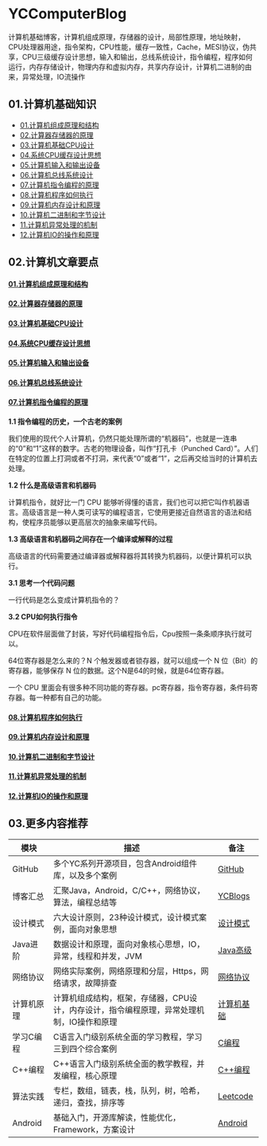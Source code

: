 # YCComputerBlog
计算机基础博客，计算机组成原理，存储器的设计，局部性原理，地址映射，CPU处理器用途，指令架构，CPU性能，缓存一致性，Cache，MESI协议，伪共享，CPU三级缓存设计思想，输入和输出，总线系统设计，指令编程，程序如何运行，内存存储设计，物理内存和虚拟内存，共享内存设计，计算机二进制的由来，异常处理，IO流操作


## 01.计算机基础知识
- [01.计算机组成原理和结构](https://yccoding.com/zh/computer/basics/01.%E8%AE%A1%E7%AE%97%E6%9C%BA%E7%BB%84%E6%88%90%E5%8E%9F%E7%90%86%E5%92%8C%E7%BB%93%E6%9E%84.html)
- [02.计算器存储器的原理](https://yccoding.com/zh/computer/basics/02.%E8%AE%A1%E7%AE%97%E6%9C%BA%E5%AD%98%E5%82%A8%E5%99%A8%E7%9A%84%E5%8E%9F%E7%90%86.html)
- [03.计算机基础CPU设计](https://yccoding.com/zh/computer/basics/03.%E8%AE%A1%E7%AE%97%E6%9C%BA%E5%9F%BA%E7%A1%80CPU%E8%AE%BE%E8%AE%A1.html)
- [04.系统CPU缓存设计思想](https://yccoding.com/zh/computer/basics/04.%E7%B3%BB%E7%BB%9FCPU%E7%BC%93%E5%AD%98%E8%AE%BE%E8%AE%A1%E6%80%9D%E6%83%B3.html)
- [05.计算机输入和输出设备](https://yccoding.com/zh/computer/basics/05.%E8%AE%A1%E7%AE%97%E6%9C%BA%E8%BE%93%E5%85%A5%E5%92%8C%E8%BE%93%E5%87%BA%E8%AE%BE%E5%A4%87.html)
- [06.计算机总线系统设计](https://yccoding.com/zh/computer/theory/06.%E8%AE%A1%E7%AE%97%E6%9C%BA%E6%80%BB%E7%BA%BF%E7%B3%BB%E7%BB%9F%E8%AE%BE%E8%AE%A1.html)
- [07.计算机指令编程的原理](https://yccoding.com/zh/computer/theory/07.%E8%AE%A1%E7%AE%97%E6%9C%BA%E6%8C%87%E4%BB%A4%E7%BC%96%E7%A8%8B%E7%9A%84%E5%8E%9F%E7%90%86.html)
- [08.计算机程序如何执行](https://yccoding.com/zh/computer/theory/08.%E8%AE%A1%E7%AE%97%E6%9C%BA%E7%A8%8B%E5%BA%8F%E5%A6%82%E4%BD%95%E6%89%A7%E8%A1%8C.html)
- [09.计算机内存设计和原理](https://yccoding.com/zh/computer/theory/09.%E8%AE%A1%E7%AE%97%E6%9C%BA%E5%86%85%E5%AD%98%E8%AE%BE%E8%AE%A1%E5%92%8C%E5%8E%9F%E7%90%86.html)
- [10.计算机二进制和字节设计](https://yccoding.com/zh/computer/theory/10.%E8%AE%A1%E7%AE%97%E6%9C%BA%E4%BA%8C%E8%BF%9B%E5%88%B6%E5%92%8C%E5%AD%97%E8%8A%82%E8%AE%BE%E8%AE%A1.html)
- [11.计算机异常处理的机制](https://yccoding.com/zh/computer/io/11.%E8%AE%A1%E7%AE%97%E6%9C%BA%E5%BC%82%E5%B8%B8%E5%A4%84%E7%90%86%E7%9A%84%E6%9C%BA%E5%88%B6.html)
- [12.计算机IO的操作和原理](https://yccoding.com/zh/computer/io/12.%E8%AE%A1%E7%AE%97%E6%9C%BAIO%E7%9A%84%E6%93%8D%E4%BD%9C%E5%92%8C%E5%8E%9F%E7%90%86.html)



## 02.计算机文章要点
#### [01.计算机组成原理和结构](https://yccoding.com/zh/computer/basics/01.%E8%AE%A1%E7%AE%97%E6%9C%BA%E7%BB%84%E6%88%90%E5%8E%9F%E7%90%86%E5%92%8C%E7%BB%93%E6%9E%84.html)

#### [02.计算器存储器的原理](https://yccoding.com/zh/computer/basics/02.%E8%AE%A1%E7%AE%97%E6%9C%BA%E5%AD%98%E5%82%A8%E5%99%A8%E7%9A%84%E5%8E%9F%E7%90%86.html)

#### [03.计算机基础CPU设计](https://yccoding.com/zh/computer/basics/03.%E8%AE%A1%E7%AE%97%E6%9C%BA%E5%9F%BA%E7%A1%80CPU%E8%AE%BE%E8%AE%A1.html)

#### [04.系统CPU缓存设计思想](https://yccoding.com/zh/computer/basics/04.%E7%B3%BB%E7%BB%9FCPU%E7%BC%93%E5%AD%98%E8%AE%BE%E8%AE%A1%E6%80%9D%E6%83%B3.html)

#### [05.计算机输入和输出设备](https://yccoding.com/zh/computer/basics/05.%E8%AE%A1%E7%AE%97%E6%9C%BA%E8%BE%93%E5%85%A5%E5%92%8C%E8%BE%93%E5%87%BA%E8%AE%BE%E5%A4%87.html)


#### [06.计算机总线系统设计](https://yccoding.com/zh/computer/theory/06.%E8%AE%A1%E7%AE%97%E6%9C%BA%E6%80%BB%E7%BA%BF%E7%B3%BB%E7%BB%9F%E8%AE%BE%E8%AE%A1.html)

#### [07.计算机指令编程的原理](https://yccoding.com/zh/computer/theory/07.%E8%AE%A1%E7%AE%97%E6%9C%BA%E6%8C%87%E4%BB%A4%E7%BC%96%E7%A8%8B%E7%9A%84%E5%8E%9F%E7%90%86.html)

**1.1 指令编程的历史，一个古老的案例**

我们使用的现代个人计算机，仍然只能处理所谓的“机器码”，也就是一连串的“0”和“1”这样的数字。古老的物理设备，叫作“打孔卡（Punched Card）”。人们在特定的位置上打洞或者不打洞，来代表“0”或者“1”，之后再交给当时的计算机去处理。

**1.2 什么是高级语言和机器码**

计算机指令，就好比一门 CPU 能够听得懂的语言，我们也可以把它叫作机器语言。高级语言是一种人类可读写的编程语言，它使用更接近自然语言的语法和结构，使程序员能够以更高层次的抽象来编写代码。

**1.3 高级语言和机器码之间存在一个编译或解释的过程**

高级语言的代码需要通过编译器或解释器将其转换为机器码，以便计算机可以执行。

**3.1 思考一个代码问题**

一行代码是怎么变成计算机指令的？

**3.2 CPU如何执行指令**

CPU在软件层面做了封装，写好代码编程指令后，Cpu按照一条条顺序执行就可以。

64位寄存器是怎么来的？N 个触发器或者锁存器，就可以组成一个 N 位（Bit）的寄存器，能够保存 N 位的数据。这个N是64的时候，就是64位寄存器。

一个 CPU 里面会有很多种不同功能的寄存器。pc寄存器，指令寄存器，条件码寄存器。每一种都有自己的功能。


#### [08.计算机程序如何执行](https://yccoding.com/zh/computer/theory/08.%E8%AE%A1%E7%AE%97%E6%9C%BA%E7%A8%8B%E5%BA%8F%E5%A6%82%E4%BD%95%E6%89%A7%E8%A1%8C.html)

#### [09.计算机内存设计和原理](https://yccoding.com/zh/computer/theory/09.%E8%AE%A1%E7%AE%97%E6%9C%BA%E5%86%85%E5%AD%98%E8%AE%BE%E8%AE%A1%E5%92%8C%E5%8E%9F%E7%90%86.html)

#### [10.计算机二进制和字节设计](https://yccoding.com/zh/computer/theory/10.%E8%AE%A1%E7%AE%97%E6%9C%BA%E4%BA%8C%E8%BF%9B%E5%88%B6%E5%92%8C%E5%AD%97%E8%8A%82%E8%AE%BE%E8%AE%A1.html)

#### [11.计算机异常处理的机制](https://yccoding.com/zh/computer/io/11.%E8%AE%A1%E7%AE%97%E6%9C%BA%E5%BC%82%E5%B8%B8%E5%A4%84%E7%90%86%E7%9A%84%E6%9C%BA%E5%88%B6.html)

#### [12.计算机IO的操作和原理](https://yccoding.com/zh/computer/io/12.%E8%AE%A1%E7%AE%97%E6%9C%BAIO%E7%9A%84%E6%93%8D%E4%BD%9C%E5%92%8C%E5%8E%9F%E7%90%86.html)




## 03.更多内容推荐
| 模块      | 描述                                              | 备注                                                       |
|---------|-------------------------------------------------|----------------------------------------------------------|
| GitHub  | 多个YC系列开源项目，包含Android组件库，以及多个案例                  | [GitHub](https://github.com/yangchong211)                |
| 博客汇总    | 汇聚Java，Android，C/C++，网络协议，算法，编程总结等              | [YCBlogs](https://github.com/yangchong211/YCBlogs)       |
| 设计模式    | 六大设计原则，23种设计模式，设计模式案例，面向对象思想                    | [设计模式](https://github.com/yangchong211/YCDesignBlog)     |
| Java进阶  | 数据设计和原理，面向对象核心思想，IO，异常，线程和并发，JVM                | [Java高级](https://github.com/yangchong211/YCJavaBlog)     |
| 网络协议    | 网络实际案例，网络原理和分层，Https，网络请求，故障排查                  | [网络协议](https://github.com/yangchong211/YCNetwork)        |
| 计算机原理   | 计算机组成结构，框架，存储器，CPU设计，内存设计，指令编程原理，异常处理机制，IO操作和原理 | [计算机基础](https://github.com/yangchong211/YCComputerBlog)  |
| 学习C编程   | C语言入门级别系统全面的学习教程，学习三到四个综合案例                     | [C编程](https://github.com/yangchong211/YCStudyC)          |
| C++编程   | C++语言入门级别系统全面的教学教程，并发编程，核心原理                    | [C++编程](https://github.com/yangchong211/YCStudyCpp)      |
| 算法实践    | 专栏，数组，链表，栈，队列，树，哈希，递归，查找，排序等                    | [Leetcode](https://github.com/yangchong211/YCLeetcode)   |
| Android | 基础入门，开源库解读，性能优化，Framework，方案设计                  | [Android](https://github.com/yangchong211/YCAndroidBlog) |



